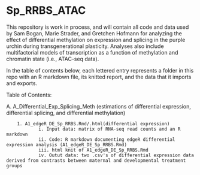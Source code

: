 # Sp_RRBS_ATAC
This repository is work in process, and will contain all code and data used by Sam Bogan, Marie Strader, and Gretchen Hofmann for analyzing the effect of differential methylation on expression and splicing in the purple urchin during transgenerational plasticity. Analyses also include multifactorial models of transcription as a function of methylation and chromatin state (i.e., ATAC-seq data).

In the table of contents below, each lettered entry represents a folder in this repo with an R markdown file, its knitted report, and the data that it imports and exports.

Table of Contents:

A. A_Differential_Exp_Splicing_Meth (estimations of differential expression, differential splicing, and differential methylation)
        
        1. A1_edgeR_DE_Sp_RRBS.Rmd/.html(differential expression)
                i. Input data: matrix of RNA-seq read counts and an R markdown
                ii. Code: R markdown documenting edgeR differential expression analysis (A1_edgeR_DE_Sp_RRBS.Rmd)
                iii. html knit of A1_edgeR_DE_Sp_RRBS.Rmd
                iv. Outut data: two .csv's of differential expression data derived from contrasts between maternal and developmental treatment groups
